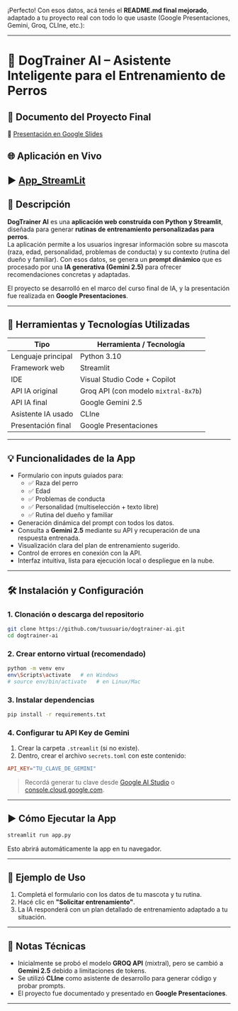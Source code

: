 ¡Perfecto! Con esos datos, acá tenés el **README.md final mejorado**, adaptado a tu proyecto real con todo lo que usaste (Google Presentaciones, Gemini, Groq, CLIne, etc.):

---

# 🐶 DogTrainer AI – Asistente Inteligente para el Entrenamiento de Perros

## 📘 Documento del Proyecto Final  
📎 [Presentación en Google Slides](https://docs.google.com/presentation/d/1PdloXlRW_gGCgJ2dsw3lM4Tx4SPMGqcnyyI30aNNNic/edit?usp=sharing) 

## 🌐 Aplicación en Vivo
▶️ [App_StreamLit](https://proyectofinal-ia-ayih3wd2jwnk9rl8lxdgbu.streamlit.app/)
---

## 🎯 Descripción

**DogTrainer AI** es una **aplicación web construida con Python y Streamlit**, diseñada para generar **rutinas de entrenamiento personalizadas para perros**.  
La aplicación permite a los usuarios ingresar información sobre su mascota (raza, edad, personalidad, problemas de conducta) y su contexto (rutina del dueño y familiar). Con esos datos, se genera un **prompt dinámico** que es procesado por una **IA generativa (Gemini 2.5)** para ofrecer recomendaciones concretas y adaptadas.

El proyecto se desarrolló en el marco del curso final de IA, y la presentación fue realizada en **Google Presentaciones**.

---

## 🧠 Herramientas y Tecnologías Utilizadas

| Tipo | Herramienta / Tecnología |
|------|---------------------------|
| Lenguaje principal | Python 3.10 |
| Framework web | Streamlit |
| IDE | Visual Studio Code + Copilot |
| API IA original | Groq API (con modelo `mixtral-8x7b`) |
| API IA final | Google Gemini 2.5 |
| Asistente IA usado | CLIne |
| Presentación final | Google Presentaciones |

---

## 💡 Funcionalidades de la App

* Formulario con inputs guiados para:
  - ✅ Raza del perro
  - ✅ Edad
  - ✅ Problemas de conducta
  - ✅ Personalidad (multiselección + texto libre)
  - ✅ Rutina del dueño y familiar
* Generación dinámica del prompt con todos los datos.
* Consulta a **Gemini 2.5** mediante su API y recuperación de una respuesta entrenada.
* Visualización clara del plan de entrenamiento sugerido.
* Control de errores en conexión con la API.
* Interfaz intuitiva, lista para ejecución local o despliegue en la nube.

---

## 🛠 Instalación y Configuración

### 1. Clonación o descarga del repositorio

```bash
git clone https://github.com/tuusuario/dogtrainer-ai.git
cd dogtrainer-ai
```

### 2. Crear entorno virtual (recomendado)

```bash
python -m venv env
env\Scripts\activate   # en Windows
# source env/bin/activate   # en Linux/Mac
```

### 3. Instalar dependencias

```bash
pip install -r requirements.txt
```

### 4. Configurar tu API Key de Gemini

1. Crear la carpeta `.streamlit` (si no existe).
2. Dentro, crear el archivo `secrets.toml` con este contenido:

```toml
API_KEY="TU_CLAVE_DE_GEMINI"
```

> Recordá generar tu clave desde [Google AI Studio](https://makersuite.google.com/app) o [console.cloud.google.com](https://console.cloud.google.com).

---

## ▶️ Cómo Ejecutar la App

```bash
streamlit run app.py
```

Esto abrirá automáticamente la app en tu navegador.

---

## 🧪 Ejemplo de Uso

1. Completá el formulario con los datos de tu mascota y tu rutina.
2. Hacé clic en **"Solicitar entrenamiento"**.
3. La IA responderá con un plan detallado de entrenamiento adaptado a tu situación.

---

## 📌 Notas Técnicas

- Inicialmente se probó el modelo **GROQ API** (mixtral), pero se cambió a **Gemini 2.5** debido a limitaciones de tokens.
- Se utilizó **CLIne** como asistente de desarrollo para generar código y probar prompts.
- El proyecto fue documentado y presentado en **Google Presentaciones**.

---
